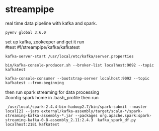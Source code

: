 # streampipe
real time data pipeline with kafka and spark.  

```
pyenv global 3.6.0
```

set up kafka, zookeeper and get it run </br>
#test 
#!/streampipe/kafka/kafkatest
```
kafka-server-start /usr/local/etc/kafka/server.properties

bin/kafka-console-producer.sh --broker-list localhost:9092 --topic kafkatest

kafka-console-consumer --bootstrap-server localhost:9092 --topic kafkatest --from-beginning
```

then run spark streaming for data processing  
#config spark home in .bash_profile then run 
```
 /usr/local/spark-2.4.4-bin-hadoop2.7/bin/spark-submit --master local[2] --jars external/kafka-assembly/target/scala-*/spark-streaming-kafka-assembly-*.jar --packages org.apache.spark:spark-streaming-kafka-0-8-assembly_2.11:2.4.3  kafka_spark_df.py localhost:2181 kafkatest 
 ```


